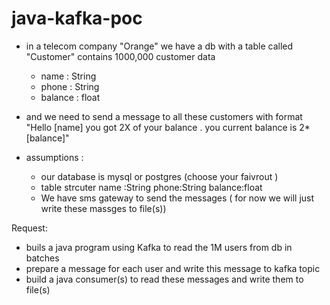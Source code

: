 # java-kafka-poc

- in a telecom company "Orange" we have a db with a table called "Customer" contains 1000,000 customer data 
    - name : String
    - phone : String
    - balance : float
- and we need to send a message to all these customers with format "Hello [name] you got 2X of your balance . you current balance is 2*[balance]"


- assumptions :
  - our database is mysql or postgres (choose your faivrout ) 
  - table strcuter 
      name :String
      phone:String
      balance:float
  - We have sms gateway to send the messages ( for now we will just write these massges to file(s))
  

Request:
 - buils a java program using Kafka to read the 1M users from db in batches 
 - prepare a message for each user and write this message to kafka topic 
 - build a java consumer(s) to read these messages and write them to file(s)
 
 
